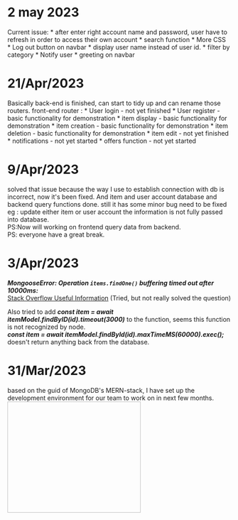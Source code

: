 # 2 may 2023
Current issue: 
        * after enter right account name and password, user have to refresh in order to access their own account
        * search function 
        * More CSS
        * Log out button on navbar 
        * display user name instead of user id. 
        * filter by category 
        * Notify user 
        * greeting on navbar

# 21/Apr/2023
Basically back-end is finished, can start to tidy up and can rename those routers. 
front-end router : 
                * User login - not yet finished
                * User register - basic functionality for demonstration 
                * item display - basic functionality for demonstration
                * item creation - basic functionality for demonstration
                * item deletion - basic functionality for demonstration
                * item edit - not yet finished
                * notifications - not yet started
                * offers function - not yet started 
  

# 9/Apr/2023
solved that issue because the way I use to establish connection with db is incorrect, now it's been fixed. And item and user account database and backend query functions done. still it has some minor bug need to be fixed eg : update either item or user account the information is not fully passed into database. <br> PS:Now will working on frontend query data from backend.<br>PS: everyone have a great break.   

# 3/Apr/2023

***MongooseError: Operation `items.findOne()` buffering timed out after 10000ms:***<br>
[Stack Overflow Useful Information](https://stackoverflow.com/questions/65408618/mongooseerror-operation-users-findone-buffering-timed-out-after-10000ms) (Tried, but not really solved the question)<br>

Also tried to add ***const item = await itemModel.findByID(id).timeout(3000)*** to the function, seems this function is not recognized by node. <br>
***const item = await itemModel.findById(id).maxTimeMS(60000).exec();*** doesn't return anything back from the database. 
# 31/Mar/2023
based on the guid of MongoDB's MERN-stack, I have set up the development environment for our team to work on in next few months. <Br>
<img scr="MERN.png" width = 300 height = 250>
